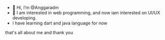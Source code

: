 - 👋 Hi, I’m @Anggaradm
- 👀 I am interested in web programming, and now iam interested on UI/UX developing.
- I have learning dart and java language for now

that's all about me and thank you

<!---
Anggaradm/Anggaradm is a ✨ special ✨ repository because its `README.md` (this file) appears on your GitHub profile.
You can click the Preview link to take a look at your changes.
--->
